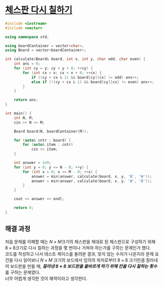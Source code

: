 # [체스판 다시 칠하기](https://www.acmicpc.net/problem/1018)

```cpp
#include <iostream>
#include <vector>

using namespace std;

using boardContainer = vector<char>;
using Board = vector<boardContainer>;

int calculate(Board& board, int x, int y, char odd, char even) {
	int ans = 0;
	for (int cy = y; cy < y + 8; ++cy) {
		for (int cx = x; cx < x + 8; ++cx) {
			if ((cy + cx & 1) && board[cy][cx] != odd) ans++;
			else if (!(cy + cx & 1) && board[cy][cx] != even) ans++;
		}
	}

	return ans;
}

int main() {
	int N, M;
	cin >> N >> M;

	Board board(N, boardContainer(M));

	for (auto& cntr : board) {
		for (auto& item : cntr)
			cin >> item;
	}

	int answer = 1e9;
	for (int y = 0; y <= N - 8; ++y) {
		for (int x = 0; x <= M - 8; ++x) {
			answer = min(answer, calculate(board, x, y, 'B', 'W'));
			answer = min(answer, calculate(board, x, y, 'W', 'B'));
		}
	}

	cout << answer << endl;

	return 0;
}
```

## 해결 과정
처음 문제를 이해할 때는 $N\times M$크기의 체스판을 제대로 된 체스판으로 구성하기 위해 $8\times 8$크기로 다시 칠하는 과정을 몇 번이나 거쳐야 하는가를 구하는 문제인가 했다.  
코드를 작성하고 나서 테스트 케이스를 돌려본 결과, 맞지 않는 수치가 나온지라 문제 요건을 다시 읽어보니 $N\times M$ 크기의 보드에서 임의의 위치로부터 $8\times 8$ 크기만큼 잘라내어 보드판을 만들 때, ***잘라낸 $8\times 8$ 보드판을 올바르게 하기 위해 칸을 다시 칠하는 횟수*** 를 구하는 문제였다.  
너무 어렵게 생각한 것이 패착이라고 생각한다.